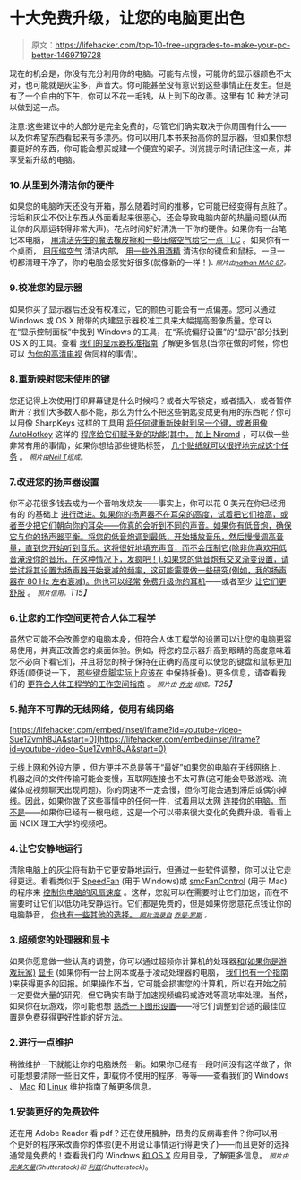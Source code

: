 # 十大免费升级，让您的电脑更出色

> 原文：<https://lifehacker.com/top-10-free-upgrades-to-make-your-pc-better-1469719728>

现在的机会是，你没有充分利用你的电脑。可能有点慢，可能你的显示器颜色不太对，也可能就是灰尘多，声音大。你可能甚至没有意识到这些事情正在发生。但是有了一个自由的下午，你可以不花一毛钱，从上到下的改善。这里有 10 种方法可以做到这一点。



注意:这些建议中的大部分是完全免费的，尽管它们确实取决于你周围有什么——以及你希望东西看起来有多漂亮。你可以用几本书来抬高你的显示器，但如果你想要更好的东西，你可能会想买或建一个便宜的架子。浏览提示时请记住这一点，并享受新升级的电脑。

### 10.从里到外清洁你的硬件

如果您的电脑昨天还没有开箱，那么随着时间的推移，它可能已经变得有点脏了。污垢和灰尘不仅让东西从外面看起来很恶心，还会导致电脑内部的热量问题(从而让你的风扇运转得非常大声)。花点时间好好清洗一下你的硬件。如果你有一台笔记本电脑， [用清洁先生的魔法橡皮擦和一些压缩空气给它一点 TLC](https://lifehacker.com/give-your-old-slow-overheating-laptop-new-life-and-an-5934602) 。如果你有一个桌面， [用压缩空气](http://lifehacker.com/this-is-lifehackers-summer-series-keep-your-pc-running-5816630) 清洁内部， [用一些外用酒精](http://lifehacker.com/how-to-properly-clean-all-your-gadgets-without-ruining-5875667) 清洁你的键盘和鼠标。一旦一切都清理干净了，你的电脑会感觉好很多(就像新的一样！). *<small>照片由</small>*[*<small>nathan MAC 87</small>*](http://www.flickr.com/photos/72841285@N00/4411344498)*<small>。</small>*

### 9.校准您的显示器

如果你买了显示器后还没有校准过，它的颜色可能会有一点偏差。您可以通过 Windows 或 OS X 附带的内建显示器校准工具来大幅提高图像质量。您可以在“显示控制面板”中找到 Windows 的工具，在“系统偏好设置”的“显示”部分找到 OS X 的工具。查看 [我们的显示器校准指南](https://lifehacker.com/how-do-i-calibrate-my-computers-monitor-for-the-best-pi-5882632) 了解更多信息(当你在做的时候，你也可以 [为你的高清电视](http://lifehacker.com/how-to-calibrate-your-hdtv-for-better-video-quality-in-5858625) 做同样的事情)。

### 8.重新映射您未使用的键

您还记得上次使用打印屏幕键是什么时候吗？或者大写锁定，或者插入，或者暂停断开？我们大多数人都不能，那么为什么不把这些钥匙变成更有用的东西呢？你可以用像 SharpKeys 这样的工具用 [将任何键重新映射到另一个键，或者用像 AutoHotkey](https://lifehacker.com/disable-and-remap-any-key-with-sharpkeys-305993) 这样的 [程序给它们赋予新的功能(其中，](http://lifehacker.com/turn-any-action-into-a-keyboard-shortcut-a-beginners-g-316589) [加上 Nircmd](http://lifehacker.com/perform-nearly-any-windows-task-with-one-keystroke-5883870) ，可以做一些非常有用的事情)，如果你想给那些键贴标签， [几个贴纸就可以很好地完成这个任务](http://lifehacker.com/hacker-challenge-winner-build-a-wireless-wearable-poi-5973902) 。 *<small>照片由</small>*[*<small>Neil T</small>*](http://www.flickr.com/photos/neilt/17110962/)*<small>组成。</small>*

### 7.改进您的扬声器设置

你不必花很多钱去成为一个音响发烧友——事实上，你可以花 0 美元在你已经拥有的 的基础上 [进行改进。如果你的扬声器不在耳朵的高度，试着把它们抬高，或者至少把它们朝向你的耳朵——你真的会听到不同的声音。如果你有低音炮，确保它与你的扬声器平衡。将您的低音炮调到最低，开始播放音乐，然后慢慢调高音量，直到您开始听到音乐。这将很好地填充声音，而不会压制它(除非你喜欢用低音淹没你的音乐，在这种情况下，发疯吧！).如果您的低音炮有交叉渐变设置，请尝试将其设置为扬声器开始衰减的频率，这可能需要做一些研究(例如，我的扬声器在 80 Hz 左右衰减)。你也可以经常](https://lifehacker.com/how-to-be-an-audiophile-on-the-cheap-5883665) [免费升级你的耳机](http://lifehacker.com/upgrade-a-pair-of-mid-range-headphones-to-an-audiophile-1456454424)——或者至少 [让它们更舒服](https://lifehacker.com/make-your-tight-brain-squeezing-headphones-more-comfor-5886125) 。 *<small>照片信用。</small>T15】*

### 6.让您的工作空间更符合人体工程学

虽然它可能不会改善您的电脑本身，但符合人体工程学的设置可以让您的电脑更容易使用，并真正改善您的桌面体验。例如，将您的显示器升高到眼睛的高度意味着您不必向下看它们，并且将您的椅子保持在正确的高度可以使您的键盘和鼠标更加舒适(顺便说一下， [那些键盘脚实际上应该在](https://lifehacker.com/leave-your-keyboard-feet-folded-in-for-better-ergonomic-514381372) 中保持折叠)。更多信息，请查看我们的 [更符合人体工程学的工作空间指南](http://lifehacker.com/how-to-ergonomically-optimize-your-workspace-30833302) 。 *<small>照片由</small>* [*<small>乔龙</small>*](http://www.flickr.com/photos/joelogon/324259281/) *<small>组成。</small>T25】*

### 5.抛弃不可靠的无线网络，使用有线网络

 [https://lifehacker.com/embed/inset/iframe?id=youtube-video-Sue1Zvmh8JA&start=0](https://lifehacker.com/embed/inset/iframe?id=youtube-video-Sue1Zvmh8JA&start=0) 

[无线上网和外设方便](https://lifehacker.com/how-to-go-completely-wireless-in-your-home-5654600) ，但方便并不总是等于“最好”如果您的电脑在无线网络上，机器之间的文件传输可能会变慢，互联网连接也不太可靠(这可能会导致游戏、流媒体或视频聊天出现问题)。你的网速不一定会慢，但你可能会遇到滞后或偶尔掉线。因此，如果你做了这些事情中的任何一件，试着用以太网 [连接你的电脑，而不是](http://lifehacker.com/how-to-ditch-slow-wireless-speeds-and-go-completely-wir-5782479)——如果你已经有一根电缆，这是一个可以带来很大变化的免费升级。看看上面 NCIX 理工大学的视频吧。

### 4.让它安静地运行

清除电脑上的灰尘将有助于它更安静地运行，但通过一些软件调整，你可以让它走得更远。看看类似于 [SpeedFan](http://www.almico.com/speedfan.php) (用于 Windows)或 [smcFanControl](http://http://81.169.182.62/~eidac/software/smcfancontrol2/index.html) (用于 Mac)的程序来 [控制你电脑的风扇速度](https://lifehacker.com/control-your-computers-fan-speeds-for-better-performanc-5866009) 。这样，您就可以在需要时让它们加速，而在不需要时让它们以低功耗安静运行。它们都是免费的，但是如果你愿意花点钱让你的电脑静音， [你也有一些其他的选择。 *<small>照片混录自</small>*](http://lifehacker.com/how-to-silence-your-noisy-computer-and-keep-it-cool-as-5921374) [*<small>乔恩·罗斯</small>*](http://www.flickr.com/photos/jon_a_ross/2476943995/) *<small>。</small>*

### 3.超频您的处理器和显卡

如果你愿意做一些认真的调整，你可以通过超频你计算机的处理器[和(如果你是游戏玩家)](https://lifehacker.com/a-beginners-introduction-to-overclocking-your-intel-pr-5580998) [显卡](http://lifehacker.com/how-to-overclock-your-video-card-and-boost-your-gaming-30799346) (如果你有一台上网本或基于凌动处理器的电脑， [我们也有一个指南](https://lifehacker.com/speed-up-your-low-powered-pc-or-netbook-by-overclocking-5842094) )来获得更多的回报。如果操作不当，它可能会损害您的计算机，所以在开始之前一定要做大量的研究，但它确实有助于加速视频编码或游戏等高功率处理。当然，如果你在玩游戏，你可能也想 [熟悉一下图形设置](http://lifehacker.com/get-more-from-your-games-a-beginners-guide-to-graphics-5985304)——将它们调整到合适的最佳位置是免费获得更好性能的好方法。

### 2.进行一点维护

稍微维护一下就能让你的电脑焕然一新。如果你已经有一段时间没有这样做了，你可能想要清除一些旧文件，卸载你不使用的程序，等等——查看我们的 Windows 、 [Mac](http://lifehacker.com/what-kind-of-maintenance-do-i-need-to-do-on-my-mac-5814440) 和 [Linux](http://lifehacker.com/what-kind-of-maintenance-do-i-need-to-do-on-my-linux-pc-5817282) 维护指南了解更多信息。

### 1.安装更好的免费软件

还在用 Adobe Reader 看 pdf？还在使用臃肿，昂贵的反病毒套件？你可以用一个更好的程序来改善你的体验(更不用说让事情运行得更快了)——而且更好的选择通常是免费的！查看我们的 Windows [和 OS X](http://lifehacker.com/the-lifehacker-app-directory-mac-os-x-5825400) 应用目录，了解更多信息。 *<small>照片由</small>* [*<small>完美矢量</small>*](http://www.shutterstock.com/pic.mhtml?id=104556842)*<small>(Shutterstock)和</small>* [*<small>利兹</small>*](http://www.shutterstock.com/pic.mhtml?id=118772395)*<small>(Shutterstock)</small>*。